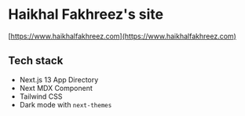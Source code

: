 # Haikhal Fakhreez's site

[https://www.haikhalfakhreez.com](https://www.haikhalfakhreez.com)

## Tech stack

- Next.js 13 App Directory
- Next MDX Component
- Tailwind CSS
- Dark mode with `next-themes`
